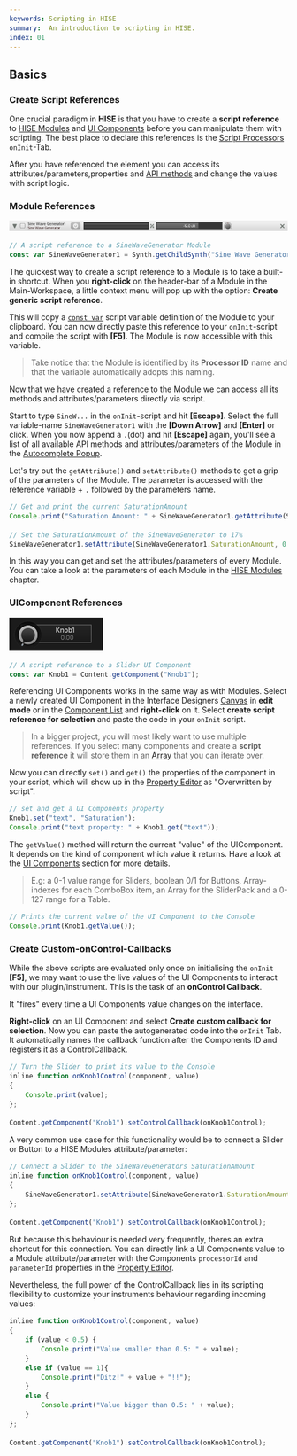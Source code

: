 ```yaml
---
keywords: Scripting in HISE
summary:  An introduction to scripting in HISE.
index: 01
---
```


## Basics


### Create Script References

One crucial paradigm in **HISE** is that you have to create a **script reference** to [HISE Modules](/hise-modules) and [UI Components](/ui-components) before you can manipulate them with scripting. The best place to declare this references is the [Script Processors](/hise-modules/midi-processors/list/scriptprocessor) `onInit`-Tab.

After you have referenced the element you can access its attributes/parameters,properties and [API methods](/scripting/scripting-api) and change the values with script logic.  

### Module References

![sinewave-topbar](images/custom/sinewave-topbar.png)

```javascript
// A script reference to a SineWaveGenerator Module 
const var SineWaveGenerator1 = Synth.getChildSynth("Sine Wave Generator1");
```

The quickest way to create a script reference to a Module is to take a built-in shortcut. When you **right-click** on the header-bar of a Module in the Main-Workspace, a little context menu will pop up with the option: **Create generic script reference**. 
  
This will copy a [`const var`](/scripting/scripting-in-hise/additions-in-hise#const-variables) script variable definition of the Module to your clipboard. You can now directly paste this reference to your `onInit`-script and compile the script with **[F5]**. The Module is now accessible with this variable.

> Take notice that the Module is identified by its **Processor ID** name and that the variable automatically adopts this naming. 

Now that we have created a reference to the Module we can access all its methods and attributes/parameters directly via script. 

Start to type `SineW...` in the `onInit`-script and hit **[Escape]**. Select the full variable-name `SineWaveGenerator1` with the **[Down Arrow]** and **[Enter]** or click. When you now append a `.`(dot) and hit **[Escape]** again, you'll see a list of all available API methods and attributes/parameters of the Module in the [Autocomplete Popup](/working-with-hise/workspaces/scripting-workspace/code-editor#autocomplete-popup-[esc]).

Let's try out the `getAttribute()` and `setAttribute()` methods to get a grip of the parameters of the Module. The parameter is accessed with the reference variable + `.` followed by the parameters name. 

```javascript
// Get and print the current SaturationAmount
Console.print("Saturation Amount: " + SineWaveGenerator1.getAttribute(SineWaveGenerator1.SaturationAmount));

// Set the SaturationAmount of the SineWaveGenerator to 17%
SineWaveGenerator1.setAttribute(SineWaveGenerator1.SaturationAmount, 0.17);
```

In this way you can get and set the attributes/parameters of every Module. You can take a look at the parameters of each Module in the [HISE Modules](/hise-modules) chapter. 

### UIComponent References

![knob1](images/custom/knob1.png)

```javascript
// A script reference to a Slider UI Component
const var Knob1 = Content.getComponent("Knob1");
```

Referencing UI Components works in the same way as with Modules. Select a newly created UI Component in the Interface Designers [Canvas](/working-with-hise/workspaces/scripting-workspace/canvas#canvas) in **edit mode** or in the [Component List](/working-with-hise/workspaces/scripting-workspace/canvas#component-list) and **right-click** on it. Select **create script reference for selection** and paste the code in your `onInit` script.  

> In a bigger project, you will most likely want to use multiple references. If you select many components and create a **script reference** it will store them in an [Array](/scripting/scripting-api/array) that you can iterate over.

Now you can directly `set()` and `get()` the properties of the component in your script, which will show up in the [Property Editor](/working-with-hise/workspaces/scripting-workspace/canvas#property-editor) as "Overwritten by script". 

```javascript
// set and get a UI Components property
Knob1.set("text", "Saturation");
Console.print("text property: " + Knob1.get("text"));
```

The `getValue()` method will return the current "value" of the UIComponent. It depends on the kind of component which value it returns. Have a look at the [UI Components](/ui-components) section for more details.

> E.g: a 0-1 value range for Sliders, boolean 0/1 for Buttons, Array-indexes for each ComboBox item, an Array for the SliderPack and a 0-127 range for a Table.

```javascript
// Prints the current value of the UI Component to the Console
Console.print(Knob1.getValue());
```

### Create Custom-onControl-Callbacks

While the above scripts are evaluated only once on initialising the `onInit` **[F5]**, we may want to use the live values of the UI Components to interact with our plugin/instrument. This is the task of an **onControl Callback**.

It "fires" every time a UI Components value changes on the interface.

**Right-click** on an UI Component and select **Create custom callback for selection**. Now you can paste the autogenerated code into the `onInit` Tab. It automatically names the callback function after the Components ID and registers it as a ControlCallback.  

```javascript
// Turn the Slider to print its value to the Console
inline function onKnob1Control(component, value)
{
	Console.print(value);
};

Content.getComponent("Knob1").setControlCallback(onKnob1Control);
```

A very common use case for this functionality would be to connect a Slider or Button to a HISE Modules attribute/parameter: 

```javascript
// Connect a Slider to the SineWaveGenerators SaturationAmount
inline function onKnob1Control(component, value)
{
    SineWaveGenerator1.setAttribute(SineWaveGenerator1.SaturationAmount, value);
};

Content.getComponent("Knob1").setControlCallback(onKnob1Control);
```
But because this behaviour is needed very frequently, theres an extra shortcut for this connection. You can directly link a UI Components value to a Module attribute/parameter with the Components `processorId` and `parameterId` properties in the [Property Editor](/working-with-hise/workspaces/scripting-workspace/canvas#property-editor). 


Nevertheless, the full power of the ControlCallback lies in its scripting flexibility to customize your instruments behaviour regarding incoming values:

```javascript
inline function onKnob1Control(component, value)
{
    if (value < 0.5) {
        Console.print("Value smaller than 0.5: " + value);
    }
    else if (value == 1){
        Console.print("Ditz!" + value + "!!");
    }
    else {
        Console.print("Value bigger than 0.5: " + value);
    }
};

Content.getComponent("Knob1").setControlCallback(onKnob1Control);
```